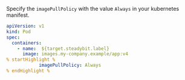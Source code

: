 Specify the <Code inline>imagePullPolicy</Code> with the value ```Always``` in your kubernetes manifest.

```yaml
apiVersion: v1
kind: Pod
spec:
  containers:
    - name:  ${target.steadybit.label}
      image: images.my-company.example/app:v4
% startHighlight %
			imagePullPolicy: Always
% endHighlight %

```
